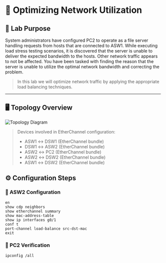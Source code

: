 # 🔧 Optimizing Network Utilization

## 🧠 Lab Purpose
System administrators have configured PC2 to operate as a file server handling requests from hosts that are connected to ASW1. 
While executing load stress testing scenarios, it is discovered that the server is unable to deliver the expected bandwidth to the hosts. 
Other network traffic appears to not be affected. You have been tasked with finding the reason that the server is unable to utilize 
the optimal network bandwidth and correcting the problem.
  
> In this lab we will optimize network traffic by applying the appropriate load balancing techniques.

---

## 🖥️ Topology Overview
![Topology Diagram](https://github.com/nickbruggen90/Boson-Network-Labs/blob/main/Images/Screenshot%202025-03-21%20160929.png)
> Devices involved in EtherChannel configuration: 
> - ASW1 ↔ DSW1 (EtherChannel bundle)
> - DSW1 ↔ ASW2 (EtherChannel bundle)
> - ASW2 ↔ PC2 (EtherChannel bundle)
> - ASW2 ↔ DSW2 (EtherChannel bundle)
> - ASW1 ↔ DSW2 (EtherChannel bundle)

## ⚙️ Configuration Steps

### 🔹 ASW2 Configuration
```cisco
en
show cdp neighbors
show etherchannel summary
show mac-address-table
show ip interfaces g0/1
conf t
port-channel load-balance src-dst-mac
exit
```

### 🔹 PC2 Verification
```cisco
ipconfig /all
```
